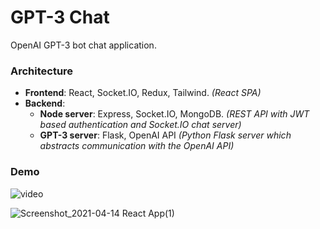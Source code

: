 # GPT-3 Chat

OpenAI GPT-3 bot chat application.

### Architecture
 * <b>Frontend</b>: React, Socket.IO, Redux, Tailwind. *(React SPA)*
 * <b>Backend</b>: 
    * <b>Node server</b>: Express, Socket.IO, MongoDB. *(REST API with JWT based authentication and Socket.IO chat server)*
    * <b>GPT-3 server</b>: Flask, OpenAI API *(Python Flask server which abstracts communication with the OpenAI API)*

### Demo
![video](https://user-images.githubusercontent.com/48069158/114811747-faa63900-9dae-11eb-8eed-285e9810ea22.gif)

![Screenshot_2021-04-14 React App(1)](https://user-images.githubusercontent.com/48069158/114765305-4d5b0300-9d65-11eb-93d5-18b7675b2451.png)
